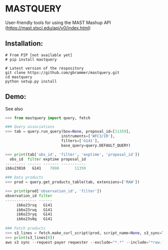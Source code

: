 # MASTQUERY
User-friendly tools for using the MAST Mashup API (https://mast.stsci.edu/api/v0/index.html)

## Installation:

    # From PIP [not available yet]
    # pip install mastquery
    
    # Latest version of the respository
    git clone https://github.com/gbrammer/mastquery.git
    cd mastquery
    python setup.py install
    
## Demo:

See also 

```python
>>> from mastquery import query, fetch

### Query associations
>>> tab = query.run_query(box=None, proposal_id=[11359],
                         instruments=['WFC3/IR'], 
                         filters=['G141'],
                         base_query=query.DEFAULT_QUERY)

>>> print(tab['obs_id', 'filter', 'exptime', 'proposal_id'])
  obs_id  filter exptime proposal_id
--------- ------ ------- -----------
ib6o23010   G141    7898       11359

### Data products
>>> prod = query.get_products_table(tab, extensions=['RAW'])

>>> print(prod['observation_id', 'filter'])
observation_id filter
-------------- ------
     ib6o23rsq   G141
     ib6o23ruq   G141
     ib6o23ryq   G141
     ib6o23s0q   G141
     
### Fetch products
>>> s3_lines = fetch.make_curl_script(prod, script_name=None, s3_sync=True)
>>> print(s3_lines[0])
aws s3 sync --request-payer requester --exclude="*.*" --include="*raw.fits" s3://stpubdata/hst/public/ib6o/ib6o23rsq/ .//
``` 
